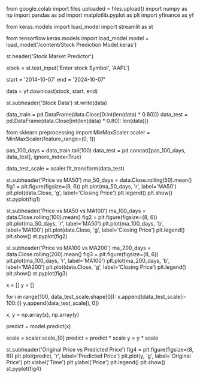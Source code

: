 from google.colab import files
uploaded = files.upload()
import numpy as np
import pandas as pd
import matplotlib.pyplot as plt
import yfinance as yf

from keras.models import load_model
import streamlit as st

from tensorflow.keras.models import load_model
model = load_model('/content/Stock Prediction Model.keras')



st.header('Stock Market Predictor')


stock = st.text_input('Enter stock Symbol', 'AAPL')


start = '2014-10-07'
end = '2024-10-07'


data = yf.download(stock, start, end)


st.subheader('Stock Data')
st.write(data)


data_train = pd.DataFrame(data.Close[0:int(len(data) * 0.80)])
data_test = pd.DataFrame(data.Close[int(len(data) * 0.80): len(data)])


from sklearn.preprocessing import MinMaxScaler
scaler = MinMaxScaler(feature_range=(0, 1))


pas_100_days = data_train.tail(100)
data_test = pd.concat([pas_100_days, data_test], ignore_index=True)


data_test_scale = scaler.fit_transform(data_test)

st.subheader('Price vs MA50')
ma_50_days = data.Close.rolling(50).mean()
fig1 = plt.figure(figsize=(8, 6))
plt.plot(ma_50_days, 'r', label='MA50')
plt.plot(data.Close, 'g', label='Closing Price')
plt.legend()
plt.show()
st.pyplot(fig1)

st.subheader('Price vs MA50 vs MA100')
ma_100_days = data.Close.rolling(100).mean()
fig2 = plt.figure(figsize=(8, 6))
plt.plot(ma_50_days, 'r', label='MA50')
plt.plot(ma_100_days, 'b', label='MA100')
plt.plot(data.Close, 'g', label='Closing Price')
plt.legend()
plt.show()
st.pyplot(fig2)

st.subheader('Price vs MA100 vs MA200')
ma_200_days = data.Close.rolling(200).mean()
fig3 = plt.figure(figsize=(8, 6))
plt.plot(ma_100_days, 'r', label='MA100')
plt.plot(ma_200_days, 'b', label='MA200')
plt.plot(data.Close, 'g', label='Closing Price')
plt.legend()
plt.show()
st.pyplot(fig3)


x = []
y = []

for i in range(100, data_test_scale.shape[0]):
    x.append(data_test_scale[i-100:i])
    y.append(data_test_scale[i, 0])

x, y = np.array(x), np.array(y)


predict = model.predict(x)


scale = scaler.scale_[0]
predict = predict * scale
y = y * scale

st.subheader('Original Price vs Predicted Price')
fig4 = plt.figure(figsize=(8, 6))
plt.plot(predict, 'r', label='Predicted Price')
plt.plot(y, 'g', label='Original Price')
plt.xlabel('Time')
plt.ylabel('Price')
plt.legend()
plt.show()
st.pyplot(fig4)
